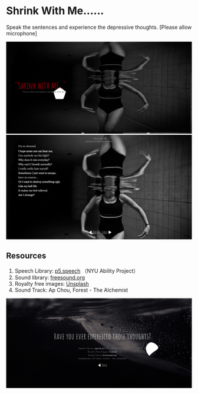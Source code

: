 # Shrink With Me......
Speak the sentences and experience the depressive thoughts. [Please allow microphone]

![screenshot](/assets/screenshot/screenshot01.png)
![screenshot](/assets/screenshot/screenshot02.png)


## Resources
1. Speech Library: [p5.speech](http://ability.nyu.edu/p5.js-speech/) （NYU Ability Project）
2. Sound library: [freesound.org](https://freesound.org/)
3. Royalty free images: [Unsplash](https://unsplash.com)
4. Sound Track: Ap Chou, Forest - The Alchemist

![screenshot](/assets/screenshot/screenshot03.png)
